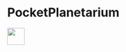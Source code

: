 # PocketPlanetarium

<img src="https://github.com/CaptainChameleon/PocketPlanetarium/.gif" width="40" height="40" />
